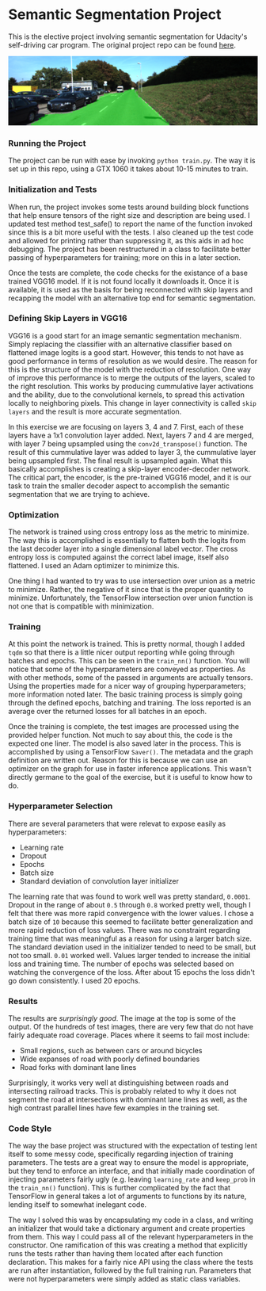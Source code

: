 # Semantic Segmentation Project

This is the elective project involving semantic segmentation for Udacity's 
self-driving car program.  The original project repo can be found 
[here](https://github.com/udacity/CarND-Semantic-Segmentation).
 
![Example image](/images/example.png)



### Running the Project

The project can be run with ease by invoking `python train.py`.  The way it 
is set up in this repo, using a GTX 1060 it takes about 10-15 minutes to 
train.



### Initialization and Tests

When run, the project invokes some tests around building block functions that 
help ensure tensors of the right size and description are being used.  I 
updated test method test_safe() to report the name of the function invoked 
since this is a bit more useful with the tests.  I also cleaned up the test 
code and allowed for printing rather than suppressing it, as this aids in ad
hoc debugging.  The project has been restructured in a class to facilitate 
better passing of hyperparameters for training; more on this in a later
section.

Once the tests are complete, the code checks for the existance 
of a base trained VGG16 model.  If it is not found locally it downloads 
it.  Once it is available, it is used as the basis for being reconnected 
with skip layers and recapping the model with an alternative top end for 
semantic segmentation.  



### Defining Skip Layers in VGG16

VGG16 is a good start for an image semantic segmentation mechanism.  Simply
replacing the classifier with an alternative classifier based on flattened 
image logits is a good start.  However, this tends to not have as good 
performance in terms of resolution as we would desire.  The reason for this is 
the structure of the model with the reduction of resolution.  One way of 
improve this performance is to merge the outputs of the layers, scaled to 
the right resolution.  This works by producing cummulative layer activations
and the ability, due to the convolutional kernels, to spread this activation
locally to neighboring pixels.  This change in layer connectivity is called
`skip layers` and the result is more accurate segmentation.

In this exercise we are focusing on layers 3, 4 and 7.  First, each of these 
layers have a 1x1 convolution layer added.  Next, layers 7 and 4 are merged, 
with layer 7 being upsampled using the `conv2d_transpose()` function.  The 
result of this cummulative layer was added to layer 3, the cummulative layer
being upsampled first.  The final result is upsampled again.  What this basically
accomplishes is creating a skip-layer encoder-decoder network.  The critical 
part, the encoder, is the pre-trained VGG16 model, and it is our task to train
the smaller decoder aspect to accomplish the semantic segmentation that we 
are trying to achieve.



### Optimization

The network is trained using cross entropy loss as the metric to minimize.  The
way this is accomplished is essentially to flatten both the logits from the last
decoder layer into a single dimensional label vector.  The cross entropy
loss is computed against the correct label image, itself also flattened.  I used
an Adam optimizer to minimize this.  

One thing I had wanted to try was to use intersection over union as a metric to
minimize.  Rather, the negative of it since that is the proper quantity to 
minimize.  Unfortunately, the TensorFlow intersection over union function is not 
one that is compatible with minimization.   



### Training 

At this point the network is trained.  This is pretty normal, though I added `tqdm` 
so that there is a little nicer output reporting while going through batches and 
epochs.  This can be seen in the `train_nn()` function.  You will notice that some
of the hyperparameters are conveyed as properties.  As with other methods,
some of the passed in arguments are actually tensors.  Using the properties made for
a nicer way of grouping hyperparameters; more information noted later.  The basic 
training process is simply going through the defined epochs, batching and 
training.  The loss reported is an average over the returned losses for all
batches in an epoch.

Once the training is complete, the test images are processed using the provided 
helper function.  Not much to say about this, the code is the expected one 
liner.  The model is also saved later in the process.  This is accomplished by 
using a TensorFlow `Saver()`.  The metadata and the graph definition are written 
out.  Reason for this is because we can use an optimizer on the graph for use 
in faster inference applications.  This wasn't directly germane to the goal of 
the exercise, but it is useful to know how to do.



### Hyperparameter Selection

There are several parameters that were relevat to expose easily as hyperparameters:

 * Learning rate
 * Dropout 
 * Epochs
 * Batch size
 * Standard deviation of convolution layer initializer

The learning rate that was found to work well was pretty standard, `0.0001`.  Dropout
in the range of about `0.5` through `0.8` worked pretty well, though I felt that 
there was more rapid convergence with the lower values.  I chose a batch size of
`10` because this seemed to facilitate better generalization and more rapid reduction
of loss values.  There was no constraint regarding training time that was meaningful 
as a reason for using a larger batch size.  The standard deviation used in the 
initializer tended to need to be small, but not too small.  `0.01` worked well.  Values
larger tended to increase the initial loss and training time.  The number of epochs 
was selected based on watching the convergence of the loss.  After about 15 epochs the
loss didn't go down consistently.  I used 20 epochs.



### Results

The results are *surprisingly good*.  The image at the top is some of the output.  Of
the hundreds of test images, there are very few that do not have fairly adequate 
road coverage.  Places where it seems to fail most include:

 * Small regions, such as between cars or around bicycles
 * Wide expanses of road with poorly defined boundaries
 * Road forks with dominant lane lines

Surprisingly, it works very well at distinguishing between roads and intersecting
railroad tracks.  This is probably related to why it does not segment the road at
intersections with dominant lane lines as well, as the high contrast parallel lines
have few examples in the training set.



### Code Style

The way the base project was structured with the expectation of testing lent 
itself to some messy code, specifically regarding injection of training
parameters.  The tests are a great way to ensure the model is appropriate,
but they tend to enforce an interface, and that initially made coordination
of injecting parameters fairly ugly (e.g. leaving `learning_rate` and
`keep_prob` in the `train_nn()` function).  This is further complicated by 
the fact that TensorFlow in general takes a lot of arguments to functions
by its nature, lending itself to somewhat inelegant code.

The way I solved this was by encapsulating my code in a class, and writing 
an initializer that would take a dictionary argument and create properties
from them.  This way I could pass all of the relevant hyperparameters in the
constructor.  One ramification of this was creating a method that explicitly 
runs the tests rather than having them located after each function 
declaration.  This makes for a fairly nice API using the class where the 
tests are run after instantiation, followed by the full training run.  Parameters
that were not hyperparameters were simply added as static class variables.

